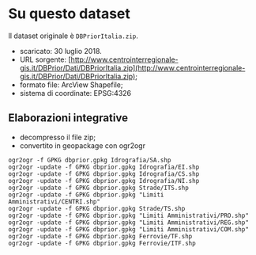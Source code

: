 # Su questo dataset

Il dataset originale è `DBPriorItalia.zip`. 

- scaricato: 30 luglio 2018.
- URL sorgente: [http://www.centrointerregionale-gis.it/DBPrior/Dati/DBPriorItalia.zip](http://www.centrointerregionale-gis.it/DBPrior/Dati/DBPriorItalia.zip);
- formato file: ArcView Shapefile;
- sistema di coordinate: EPSG:4326


## Elaborazioni integrative

- decompresso il file zip;
- convertito in geopackage con ogr2ogr

```
ogr2ogr -f GPKG dbprior.gpkg Idrografia/SA.shp
ogr2ogr -update -f GPKG dbprior.gpkg Idrografia/EI.shp
ogr2ogr -update -f GPKG dbprior.gpkg Idrografia/CS.shp
ogr2ogr -update -f GPKG dbprior.gpkg Idrografia/NI.shp
ogr2ogr -update -f GPKG dbprior.gpkg Strade/ITS.shp
ogr2ogr -update -f GPKG dbprior.gpkg "Limiti Amministrativi/CENTRI.shp"
ogr2ogr -update -f GPKG dbprior.gpkg Strade/TS.shp
ogr2ogr -update -f GPKG dbprior.gpkg "Limiti Amministrativi/PRO.shp"
ogr2ogr -update -f GPKG dbprior.gpkg "Limiti Amministrativi/REG.shp"
ogr2ogr -update -f GPKG dbprior.gpkg "Limiti Amministrativi/COM.shp"
ogr2ogr -update -f GPKG dbprior.gpkg Ferrovie/TF.shp
ogr2ogr -update -f GPKG dbprior.gpkg Ferrovie/ITF.shp
```